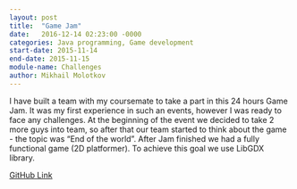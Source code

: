 ```yaml
---
layout: post
title:  "Game Jam"
date:   2016-12-14 02:23:00 -0000
categories: Java programming, Game development
start-date: 2015-11-14
end-date: 2015-11-15
module-name: Challenges
author: Mikhail Molotkov
---
```

I have built a team with my coursemate to take a part in this 24 hours Game Jam. It was my first experience in such an events, however I was ready to face any challenges. At the beginning of the event we decided to take 2 more guys into team, so after that our team started to think about the game - the topic was “End of the world”. After Jam finished we had a fully functional game (2D platformer). To achieve this goal we use LibGDX library.

[GitHub Link][link-to]

[link-to]: #
